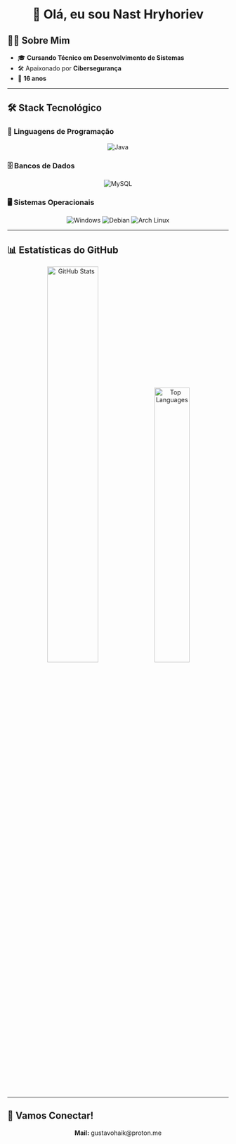 <h1 align="center">👋 Olá, eu sou Nast Hryhoriev</h1>

## 👨‍💻 Sobre Mim

- 🎓 **Cursando Técnico em Desenvolvimento de Sistemas**  
- 🛠️ Apaixonado por **Cibersegurança**  
- 🎂 **16 anos**  

---

## 🛠️ Stack Tecnológico

### 🚀 Linguagens de Programação
<p align="center">
  <img src="https://img.shields.io/badge/Java-ED8B00?style=for-the-badge&logo=openjdk&logoColor=white" alt="Java">
</p>

### 🗄️ Bancos de Dados
<p align="center">
  <img src="https://img.shields.io/badge/MySQL-4479A1?style=for-the-badge&logo=mysql&logoColor=white" alt="MySQL">
</p>

### 🖥️ Sistemas Operacionais
<p align="center">
  <img src="https://img.shields.io/badge/Windows-0078D6?style=for-the-badge&logo=windows&logoColor=white" alt="Windows">
  <img src="https://img.shields.io/badge/Debian-A81D33?style=for-the-badge&logo=debian&logoColor=white" alt="Debian">
  <img src="https://img.shields.io/badge/Arch_Linux-1793D1?style=for-the-badge&logo=arch-linux&logoColor=white" alt="Arch Linux">
</p>

---

## 📊 Estatísticas do GitHub

<p align="center">
  <img src="https://github-readme-stats.vercel.app/api?username=nasthryhoriev&show_icons=true&theme=dark&hide_border=true&count_private=true&include_all_commits=true" alt="GitHub Stats" width="48%">
  <img src="https://github-readme-stats.vercel.app/api/top-langs/?username=nasthryhoriev&layout=compact&theme=dark&hide_border=true" alt="Top Languages" width="40%">
</p>

---

## 🌟 Vamos Conectar!
<p align="center">
  <strong>Mail:</strong> gustavohaik@proton.me
</p>


